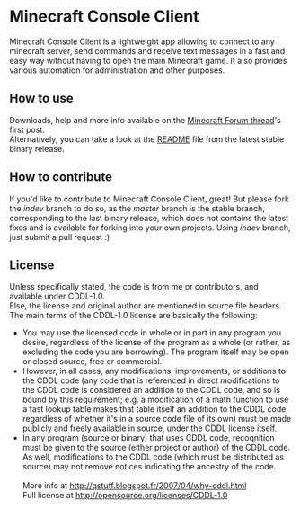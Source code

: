 Minecraft Console Client
========================

Minecraft Console Client is a lightweight app allowing to connect to any minecraft server,
send commands and receive text messages in a fast and easy way without having to open the main Minecraft game. It also provides various automation for administration and other purposes.

## How to use

Downloads, help and more info available on the [Minecraft Forum thread](http://www.minecraftforum.net/topic/1314800-/)'s first post.<br/>
Alternatively, you can take a look at the [README](https://github.com/ORelio/Minecraft-Console-Client/blob/master/MinecraftClient/config/README.txt) file from the latest stable binary release.

## How to contribute

If you'd like to contribute to Minecraft Console Client, great! But please fork the *indev* branch to do so, as the *master* branch is the stable branch, corresponding to the last binary release, which does not contains the latest fixes and is available for forking into your own projects. Using *indev* branch, just submit a pull request :)

## License

Unless specifically stated, the code is from me or contributors, and available under CDDL-1.0.<br/>
Else, the license and original author are mentioned in source file headers.<br/>
The main terms of the CDDL-1.0 license are basically the following:

- You may use the licensed code in whole or in part in any program you desire, regardless of the license of the program as a whole (or rather, as excluding the code you are borrowing). The program itself may be open or closed source, free or commercial.
- However, in all cases, any modifications, improvements, or additions to the CDDL code (any code that is referenced in direct modifications to the CDDL code is considered an addition to the CDDL code, and so is bound by this requirement; e.g. a modification of a math function to use a fast lookup table makes that table itself an addition to the CDDL code, regardless of whether it's in a source code file of its own) must be made publicly and freely available in source, under the CDDL license itself.
- In any program (source or binary) that uses CDDL code, recognition must be given to the source (either project or author) of the CDDL code. As well, modifications to the CDDL code (which must be distributed as source) may not remove notices indicating the ancestry of the code.<br/><br/>
More info at http://qstuff.blogspot.fr/2007/04/why-cddl.html<br/>
Full license at http://opensource.org/licenses/CDDL-1.0
